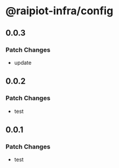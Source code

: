 # @raipiot-infra/config

## 0.0.3

### Patch Changes

- update

## 0.0.2

### Patch Changes

- test

## 0.0.1

### Patch Changes

- test
